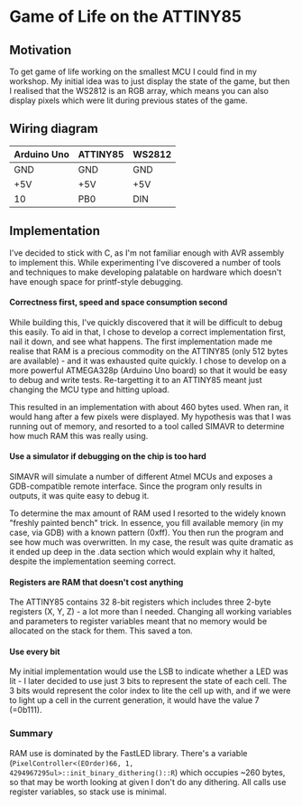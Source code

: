 
# Game of Life on the ATTINY85

## Motivation

To get game of life working on the smallest MCU I could find in my workshop. My initial idea was to just display the state of the game, but then I realised that the WS2812 is an RGB array, which means you can also display pixels which were lit during previous states of the game.

## Wiring diagram

| Arduino Uno | ATTINY85 | WS2812 |
| ----------- | -------- | ------ |
| GND         | GND      | GND    |
| +5V         | +5V      | +5V    |
| 10          | PB0      | DIN    |

## Implementation

I've decided to stick with C, as I'm not familiar enough with AVR assembly to implement this. While experimenting I've discovered a number of tools and techniques to make developing palatable on hardware which doesn't have enough space for printf-style debugging.

#### Correctness first, speed and space consumption second

While building this, I've quickly discovered that it will be difficult to debug this easily. To aid in that, I chose to develop a correct implementation first, nail it down, and see what happens. The first implementation made me realise that RAM is a precious commodity on the ATTINY85 (only 512 bytes are available) - and it was exhausted quite quickly. I chose to develop on a more powerful ATMEGA328p (Arduino Uno board) so that it would be easy to debug and write tests. Re-targetting it to an ATTINY85 meant just changing the MCU type and hitting upload.

This resulted in an implementation with about 460 bytes used. When ran, it would hang after a few pixels were displayed. My hypothesis was that I was running out of memory, and resorted to a tool called SIMAVR to determine how much RAM this was really using.

#### Use a simulator if debugging on the chip is too hard

SIMAVR will simulate a number of different Atmel MCUs and exposes a GDB-compatible remote interface. Since the program only results in outputs, it was quite easy to debug it. 

To determine the max amount of RAM used I resorted to the widely known "freshly painted bench" trick. In essence, you fill available memory (in my case, via GDB) with a known pattern (0xff). You then run the program and see how much was overwritten. In my case, the result was quite dramatic as it ended up deep in the .data section which would explain why it halted, despite the implementation seeming correct.

#### Registers are RAM that doesn't cost anything

The ATTINY85 contains 32 8-bit registers which includes three 2-byte registers (X, Y, Z) - a lot more than I needed. Changing all working variables and parameters to register variables meant that no memory would be allocated on the stack for them. This saved a ton.

#### Use every bit

My initial implementation would use the LSB to indicate whether a LED was lit - I later decided to use just 3 bits to represent the state of each cell. The 3 bits would represent the color index to lite the cell up with, and if we were to light up a cell in the current generation, it would have the value 7 (=0b111).

### Summary

RAM use is dominated by the FastLED library. There's a variable (`PixelController<(EOrder)66, 1, 4294967295ul>::init_binary_dithering()::R`) which occupies ~260 bytes, so that may be worth looking at given I don't do any dithering. All calls use register variables, so stack use is minimal.

